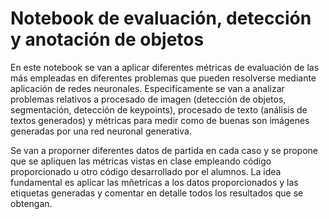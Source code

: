 # Notebook de evaluación, detección y anotación de objetos

En este notebook se van a aplicar diferentes métricas de evaluación de las más empleadas en diferentes problemas que pueden resolverse mediante aplicación de redes neuronales. Especifícamente se van a analizar problemas relativos a procesado de imagen (detección de objetos, segmentación, detección de keypoints), procesado de texto (análisis de textos generados) y métricas para medir como de buenas son imágenes generadas por una red neuronal generativa. 

Se van a proporner diferentes datos de partida en cada caso y se propone que se apliquen las métricas vistas en clase empleando código proporcionado u otro código desarrollado por el alumnos.  La idea fundamental es aplicar las mñetricas a los datos proporcionados y las etiquetas generadas y comentar en detalle todos los resultados que se obtengan.
